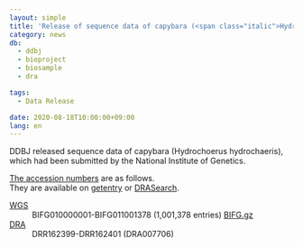 ```yaml
---
layout: simple
title: 'Release of sequence data of capybara (<span class="italic">Hydrochoerus hydrochaeris</span>)'
category: news
db:
  - ddbj
  - bioproject
  - biosample
  - dra

tags:
  - Data Release

date: 2020-08-18T10:00:00+09:00
lang: en
---
```


<p>DDBJ released sequence data of capybara (<span class="italic">Hydrochoerus hydrochaeris</span>), which had been submitted by the National Institute of Genetics. </p>

<p><a href="/documents/accessions.html">The accession numbers</a> are as follows. <br>They are available on <a href="http://getentry.ddbj.nig.ac.jp/top-e.html">getentry</a> or <a href="http://ddbj.nig.ac.jp/DRASearch/">DRASearch</a>. </p>

<dl>
    <dt><a href="/ddbj/wgs-e.html">WGS</a></dt>
    <dd>BIFG010000001-BIFG011001378 (1,001,378 entries) <a href="https://ddbj.nig.ac.jp/public/ddbj_database/wgs/BI/BIFG.gz" target="_blank">BIFG.gz</a></dd>
    <dt><a href="/dra/index-e.html">DRA</a></dt>
    <dd>DRR162399-DRR162401 (DRA007706)</dd>
</dl>
